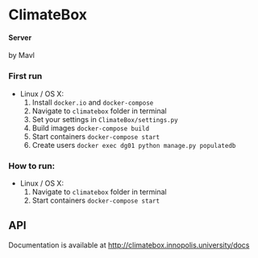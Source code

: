 # ClimateBox
#### Server

by Mavl

### First run
* Linux / OS X:
  1. Install `docker.io` and `docker-compose`
  2. Navigate to `climatebox` folder in terminal
  3. Set your settings in `ClimateBox/settings.py`
  4. Build images `docker-compose build`
  5. Start containers `docker-compose start`
  6. Create users `docker exec dg01 python manage.py populatedb`

### How to run:
* Linux / OS X:
  1. Navigate to `climatebox` folder in terminal
  2. Start containers `docker-compose start`

## API
Documentation is available at http://climatebox.innopolis.university/docs

